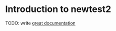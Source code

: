 # Introduction to newtest2

TODO: write [great documentation](http://jacobian.org/writing/what-to-write/)
